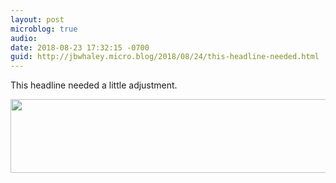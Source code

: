 ```yaml
---
layout: post
microblog: true
audio: 
date: 2018-08-23 17:32:15 -0700
guid: http://jbwhaley.micro.blog/2018/08/24/this-headline-needed.html
---
```

This headline needed a little adjustment.

<img src="http://www.jarrodwhaley.com/uploads/2018/2650be0104.jpg" width="600" height="118" />
